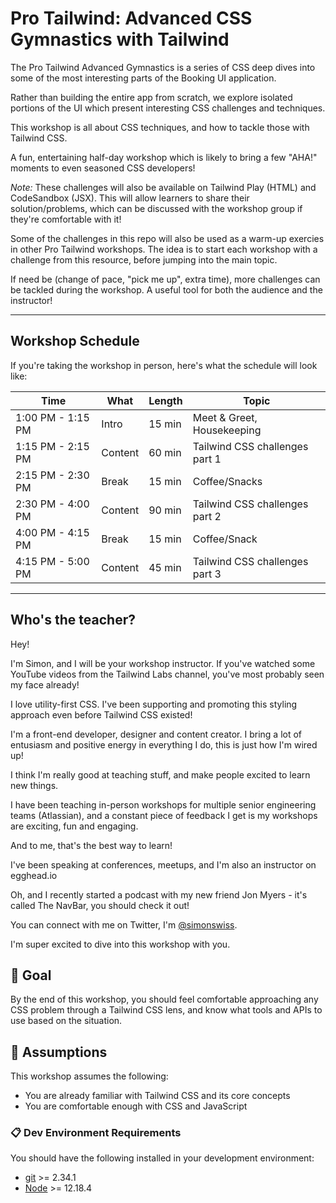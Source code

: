 # Pro Tailwind: Advanced CSS Gymnastics with Tailwind

The Pro Tailwind Advanced Gymnastics is a series of CSS deep dives into some of the most interesting parts of the Booking UI application.

Rather than building the entire app from scratch, we explore isolated portions of the UI which present interesting CSS challenges and techniques.

This workshop is all about CSS techniques, and how to tackle those with Tailwind CSS.

A fun, entertaining half-day workshop which is likely to bring a few "AHA!" moments to even seasoned CSS developers!

_Note:_ These challenges will also be available on Tailwind Play (HTML) and CodeSandbox (JSX). This will allow learners to share their solution/problems, which can be discussed with the workshop group if they're comfortable with it!

Some of the challenges in this repo will also be used as a warm-up exercies in other Pro Tailwind workshops. The idea is to start each workshop with a challenge from this resource, before jumping into the main topic.

If need be (change of pace, "pick me up", extra time), more challenges can be tackled during the workshop. A useful tool for both the audience and the instructor!

---

## Workshop Schedule

If you're taking the workshop in person, here's what the schedule will look like:

| Time              | What    | Length | Topic                          |
| ----------------- | ------- | ------ | ------------------------------ |
| 1:00 PM - 1:15 PM | Intro   | 15 min | Meet & Greet, Housekeeping     |
| 1:15 PM - 2:15 PM | Content | 60 min | Tailwind CSS challenges part 1 |
| 2:15 PM - 2:30 PM | Break   | 15 min | Coffee/Snacks                  |
| 2:30 PM - 4:00 PM | Content | 90 min | Tailwind CSS challenges part 2 |
| 4:00 PM - 4:15 PM | Break   | 15 min | Coffee/Snack                   |
| 4:15 PM - 5:00 PM | Content | 45 min | Tailwind CSS challenges part 3 |

---

## Who's the teacher?

Hey!

I'm Simon, and I will be your workshop instructor. If you've watched some YouTube videos from the Tailwind Labs channel, you've most probably seen my face already!

I love utility-first CSS. I've been supporting and promoting this styling approach even before Tailwind CSS existed!

I'm a front-end developer, designer and content creator. I bring a lot of entusiasm and positive energy in everything I do, this is just how I'm wired up!

I think I'm really good at teaching stuff, and make people excited to learn new things.

I have been teaching in-person workshops for multiple senior engineering teams (Atlassian), and a constant piece of feedback I get is my workshops are exciting, fun and engaging.

And to me, that's the best way to learn!

I've been speaking at conferences, meetups, and I'm also an instructor on egghead.io

Oh, and I recently started a podcast with my new friend Jon Myers - it's called The NavBar, you should check it out!

You can connect with me on Twitter, I'm [@simonswiss](https://twitter.com/simonswiss).

I'm super excited to dive into this workshop with you.

## 🥅 Goal

By the end of this workshop, you should feel comfortable approaching any CSS problem through a Tailwind CSS lens, and know what tools and APIs to use based on the situation.

## 📜 Assumptions

This workshop assumes the following:

- You are already familiar with Tailwind CSS and its core concepts
- You are comfortable enough with CSS and JavaScript

### 📋 Dev Environment Requirements

You should have the following installed in your development environment:

- [git](https://git-scm.com/book/en/v2/Getting-Started-Installing-Git) >= 2.34.1
- [Node](https://nodejs.org/en/download/) >= 12.18.4
